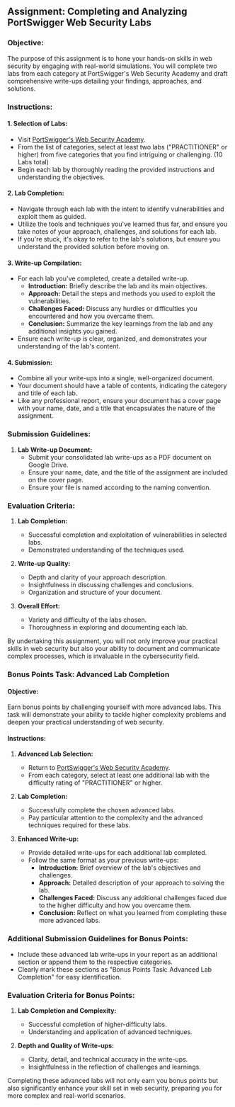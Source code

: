 ## Assignment: Completing and Analyzing PortSwigger Web Security Labs

### Objective:

The purpose of this assignment is to hone your hands-on skills in web security by engaging with real-world simulations. You will complete two labs from each category at PortSwigger's Web Security Academy and draft comprehensive write-ups detailing your findings, approaches, and solutions.

### Instructions:

#### 1. **Selection of Labs:**

- Visit [PortSwigger's Web Security Academy](https://portswigger.net/web-security/all-labs).
- From the list of categories, select at least two labs ("PRACTITIONER" or higher) from five categories that you find intriguing or challenging. (10 Labs total)
- Begin each lab by thoroughly reading the provided instructions and understanding the objectives.

#### 2. **Lab Completion:**

- Navigate through each lab with the intent to identify vulnerabilities and exploit them as guided.
- Utilize the tools and techniques you've learned thus far, and ensure you take notes of your approach, challenges, and solutions for each lab.
- If you're stuck, it's okay to refer to the lab's solutions, but ensure you understand the provided solution before moving on.

#### 3. **Write-up Compilation:**

- For each lab you've completed, create a detailed write-up.
  - **Introduction:** Briefly describe the lab and its main objectives.
  - **Approach:** Detail the steps and methods you used to exploit the vulnerabilities.
  - **Challenges Faced:** Discuss any hurdles or difficulties you encountered and how you overcame them.
  - **Conclusion:** Summarize the key learnings from the lab and any additional insights you gained.
- Ensure each write-up is clear, organized, and demonstrates your understanding of the lab's content.

#### 4. **Submission:**

- Combine all your write-ups into a single, well-organized document.
- Your document should have a table of contents, indicating the category and title of each lab.
- Like any professional report, ensure your document has a cover page with your name, date, and a title that encapsulates the nature of the assignment.

### Submission Guidelines:

1. **Lab Write-up Document:**
   - Submit your consolidated lab write-ups as a PDF document on Google Drive.
   - Ensure your name, date, and the title of the assignment are included on the cover page.
   - Ensure your file is named according to the naming convention.

### Evaluation Criteria:

1. **Lab Completion:**

   - Successful completion and exploitation of vulnerabilities in selected labs.
   - Demonstrated understanding of the techniques used.

1. **Write-up Quality:**

   - Depth and clarity of your approach description.
   - Insightfulness in discussing challenges and conclusions.
   - Organization and structure of your document.

1. **Overall Effort:**

   - Variety and difficulty of the labs chosen.
   - Thoroughness in exploring and documenting each lab.

By undertaking this assignment, you will not only improve your practical skills in web security but also your ability to document and communicate complex processes, which is invaluable in the cybersecurity field.

### Bonus Points Task: Advanced Lab Completion

#### Objective:
Earn bonus points by challenging yourself with more advanced labs. This task will demonstrate your ability to tackle higher complexity problems and deepen your practical understanding of web security.

#### Instructions:

1. **Advanced Lab Selection:**
   - Return to [PortSwigger's Web Security Academy](https://portswigger.net/web-security/all-labs).
   - From each category, select at least one additional lab with the difficulty rating of "PRACTITIONER" or higher.

2. **Lab Completion:**
   - Successfully complete the chosen advanced labs.
   - Pay particular attention to the complexity and the advanced techniques required for these labs.

3. **Enhanced Write-up:**
   - Provide detailed write-ups for each additional lab completed.
   - Follow the same format as your previous write-ups:
     - **Introduction:** Brief overview of the lab's objectives and challenges.
     - **Approach:** Detailed description of your approach to solving the lab.
     - **Challenges Faced:** Discuss any additional challenges faced due to the higher difficulty and how you overcame them.
     - **Conclusion:** Reflect on what you learned from completing these more advanced labs.

### Additional Submission Guidelines for Bonus Points:

- Include these advanced lab write-ups in your report as an additional section or append them to the respective categories.
- Clearly mark these sections as "Bonus Points Task: Advanced Lab Completion" for easy identification.

### Evaluation Criteria for Bonus Points:

1. **Lab Completion and Complexity:**
   - Successful completion of higher-difficulty labs.
   - Understanding and application of advanced techniques.

2. **Depth and Quality of Write-ups:**
   - Clarity, detail, and technical accuracy in the write-ups.
   - Insightfulness in the reflection of challenges and learnings.

Completing these advanced labs will not only earn you bonus points but also significantly enhance your skill set in web security, preparing you for more complex and real-world scenarios.